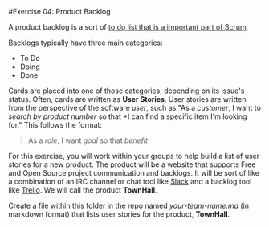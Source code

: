 #Exercise 04: Product Backlog

A product backlog is a sort of [to do list that is a important part of Scrum](https://en.wikipedia.org/wiki/Scrum_(software_development)#Product_backlog). 

Backlogs typically have three main categories:

* To Do
* Doing
* Done

Cards are placed into one of those categories, depending on its issue's status. Often, cards are written as **User Stories**. User stories are written from the perspective of the software *user*, such as "As a *customer*, I want to *search by product number* so that *I can find a specific item I'm looking for." This follows the format:

> As a *role*, I want *goal* so that *benefit*

For this exercise, you will work within your groups to help build a list of user stories for a new product. The product will be a website that supports Free and Open Source project communication and backlogs. It will be sort of like a combination of an IRC channel or chat tool like [Slack](http://slack.com) and a backlog tool like [Trello](http://trello.com). We will call the product **TownHall**.

Create a file within this folder in the repo named *your-team-name.md* (in markdown format) that lists user stories for the product, **TownHall**. 
